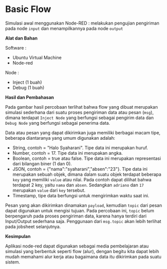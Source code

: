 # Basic Flow
Simulasi awal menggunakan Node-RED : melakukan pengujian pengiriman pada node `input` dan menampilkannya pada node `output`

**Alat dan Bahan**

Software :

- Ubuntu Virtual Machine
- Node-red

Node :

- Inject (1 buah)
- Debug (1 buah)

**Hasil dan Pembahasan**

Pada gambar hasil percobaan terlihat bahwa flow yang dibuat merupakan simulasi sederhana dari suatu proses pengiriman data atau pesan (`msg`), dimana terdapat `Inject Node` yang berfungsi sebagai pengirim data dan `Debug Node` yang berfungsi sebagai penerima data. 

Data atau pesan yang dapat dikirimkan juga memiliki berbagai macam tipe, beberapa diantaranya yang umum digunakan adalah:
- String, contoh = "Halo Syaharani". Tipe data ini merupakan huruf.
- Number, contoh = 17. Tipe data ini merupakan angka.
- Boolean, contoh = true atau false. Tipe data ini merupakan representasi dari bilangan biner (1 dan 0).
- JSON, contoh = {"nama":"syaharani","absen":"23"}. Tipe data ini merupakan sebuah objek, dimana dalam suatu objek terdapat beberapa `key` yang memiliki `value` atau nilai. Pada contoh dapat dilihat bahwa terdapat 2 key, yaitu `nama` dan `absen`. Sedangkan `adriano` dan `17` merupakan `value` dari `key` tersebut.
- Timestamp, tipe data berfungsi untuk mengirimkan waktu saat ini.

Pesan yang akan dikirimkan dinamakan `payload`, kemudian `topic` dari pesan dapat digunakan untuk mengisi tujuan. Pada percobaan ini, `topic` belum berpengaruh pada proses pengiriman data, karena hanya terdiri dari Input/Output sederhana saja. Penggunaan dari `msg.topic` akan lebih terlihat pada jobsheet selanjutnya.

**Kesimpulan**

Aplikasi node-red dapat digunakan sebagai media pembelajaran atau simulasi yang berbentuk seperti flow (alur), dengan begitu kita dapat lebih mudah memahami alur kerja atau bagaimana data itu dikirimkan pada suatu sistem.

